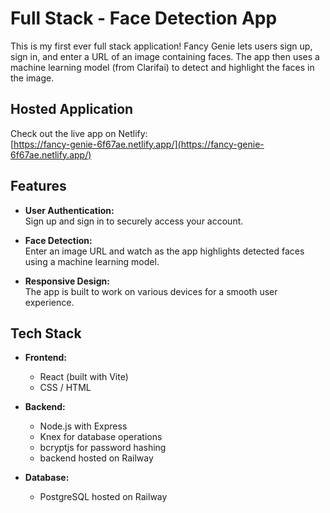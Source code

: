 # Full Stack - Face Detection App

This is my first ever full stack application! Fancy Genie lets users sign up, sign in, and enter a URL of an image containing faces. The app then uses a machine learning model (from Clarifai) to detect and highlight the faces in the image.

## Hosted Application

Check out the live app on Netlify:  
[https://fancy-genie-6f67ae.netlify.app/](https://fancy-genie-6f67ae.netlify.app/)

## Features

- **User Authentication:**  
  Sign up and sign in to securely access your account.
  
- **Face Detection:**  
  Enter an image URL and watch as the app highlights detected faces using a machine learning model.

- **Responsive Design:**  
  The app is built to work on various devices for a smooth user experience.

## Tech Stack

- **Frontend:**  
  - React (built with Vite)
  - CSS / HTML

- **Backend:**  
  - Node.js with Express
  - Knex for database operations
  - bcryptjs for password hashing
  - backend hosted on Railway

- **Database:**  
  - PostgreSQL hosted on Railway
